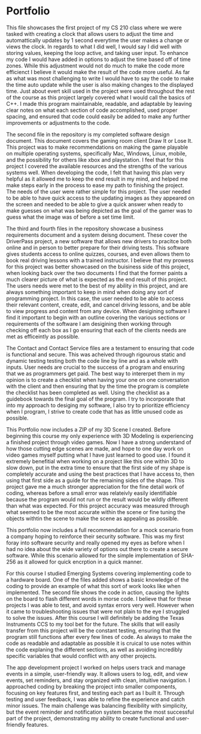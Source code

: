 # Portfolio
This file showcases the first project of my CS 210 class where we were tasked with creating a clock that allows users to 
adjust the time and automattically updates by 1 second everytime the user makes a change or views the clock. In regards to 
what I did well, I would say I did well with storing values, keeping the loop active, and taking user input. To enhance my 
code I would have added in options to adjust the time based off of time zones. While this adjustment would not do much 
to make the code more efficienct I believe it would make the result of the code more useful. As far as what was most 
challenging to write I would have to say the code to make the time auto update while the user is also making changes to the 
displayed time. Just about evert skill used in the project were used throughout the rest of the course as this project largely
covered what I would call the basics of C++. I made this program maintainable, readable, and adaptable by leaving clear notes 
on what each section of code accomplished, used proper spacing, and ensured that code could easily be added to make any 
further improvements or adjustments to the code. 

The second file in the repository is my completed software design document. This document covers the gaming room client Draw It or Lose It. This project was to make recommendations on making the game playable on multiple operating systems, specifically Mac, Windows, Linux, mobile, and the possibility for others like xbox and playstation. I feel that for this project I covered the available resources and the strengths of the various systems well. When developing the code, I felt that having this plan very helpful as it allowed me to keep the end result in my mind, and helped me make steps early in the process to ease my path to finishing the project. The needs of the user were rather simple for this project. The user needed to be able to have quick access to the updating images as they appeared on the screen and needed to be able to give a quick answer when ready to make guesses on what was being depicted as the goal of the gamer was to guess what the image was of before a set time limit. 

The third and fourth files in the repository showcase a business requirements document and a system deisng document. These cover the DriverPass project, a new software that allows new drivers to pracitce both online and in person to better prepare for their driving tests. This software gives students access to online quizzes, courses, and even allows them to book real driving lessons with a trained instructor. I believe that my prowess for this project was better showcased on the buisiness side of this project, when looking back over the two documents I find that the former paints a much clearer picture of what is expected as the end result of this project. The users needs were met to the best of my ability in this project, and are always something important to keep in mind when doing any sort of programming project. In this case, the user needed to be able to access their relevant content, create, edit, and cancel driving lessons, and be able to view progress and content from any device. When desigining software I find it important to begin with an outline covering the various sections or requirements of the software I am desigining then working through checking off each box as I go ensuring that each of the clients needs are met as efficeintly as possible. 

The Contact and Contact Service files are a testament to ensuring that code is functional and secure. This was acheived through rigourous static and dynamic testing testing both the code line by line and as a whole with inputs. User needs are crucial to the success of a program and ensuring that we as programmers get paid. The best way to intererpet them in my opinion is to create a checklist when having your one on one conversation with the client and then ensuring that by the time the program is complete the checklist has been completed as well. Using the checklist as a guidebook towards the final goal of the program. I try to incorporate that into my approach to desiging my software, I also try to prioritize efficiency when I program, I strive to create code that has as little unused code as possible. 

This Portfolio now includes a ZIP of my 3D Scene I created. Before beginning this course my only experience with 3D Modeling is experiencing a finished project through video games. Now I have a strong understand of how those cutting edge scenes are made, and hope to one day work on video games myself putting what I have just learned to good use. I found it extremely benefitial when working on a project like this one within 3D to slow down, put in the extra time to ensure that the first side of my shape is completely accurate and using the best practices that I have access to, then using that first side as a guide for the remaining sides of the shape. This project gave me a much stronger appreciation for the fine detail work of coding, whereas before a small error was relateivly easily identifiable because the program would not run or the result would be wildly different than what was expected. For this project accuracy was measured through what seemed to be the most accurate within the scene or fine tuning the objects withtin the scene to make the scene as appealing as possible. 

This portfolio now includes a full recommendation for a mock scenario from a company hoping to reinforce their security software. This was my first foray into software security and really opened my eyes as before when I had no idea about the wide variety of options out there to create a secure software. While this scenario allowed for the simple implementation of SHA-256 as it allowed for quick encrption in a quick manner. 

For this course I studied Emerging Systems covering implementing code to a hardware board. One of the files added shows a basic knowledge of the coding to provide an example of what this sort of work looks like when implemented. The second file shows the code in action, causing the lights on the board to flash different words in morse code. I believe that for these projects I was able to test, and avoid syntax errors very well. However when it came to troubleshooting issues that were not plain to the eye I struggled to solve the issues. After this course I will definitely be adding the Texas Instruments CCS to my tool bet for the future. The skills that will easily transfer from this project will be the constant testing, ensuring that the program still functions after every few lines of code. As always to make the code as readable and adaptable as possible it is cruical to use notes within the code explaning the different sections, as well as avoiding incredibly specific variables that would conflict with any other projects. 

The app development project I worked on helps users track and manage events in a simple, user-friendly way. It allows users to log, edit, and view events, set reminders, and stay organized with clean, intuitive navigation. I approached coding by breaking the project into smaller components, focusing on key features first, and testing each part as I built it. Through testing and user feedback, I was able to refine the experience and catch minor issues. The main challenge was balancing flexibility with simplicity, but the event reminder and notification system became the most successful part of the project, demonstrating my ability to create functional and user-friendly features.
